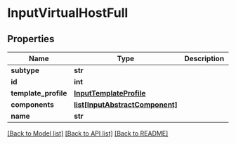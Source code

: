 # InputVirtualHostFull

## Properties
Name | Type | Description | Notes
------------ | ------------- | ------------- | -------------
**subtype** | **str** |  | 
**id** | **int** |  | [optional] 
**template_profile** | [**InputTemplateProfile**](InputTemplateProfile.md) |  | [optional] 
**components** | [**list[InputAbstractComponent]**](InputAbstractComponent.md) |  | [optional] 
**name** | **str** |  | [optional] 

[[Back to Model list]](../README.md#documentation-for-models) [[Back to API list]](../README.md#documentation-for-api-endpoints) [[Back to README]](../README.md)


